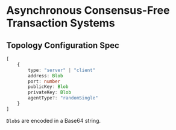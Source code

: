 # Asynchronous Consensus-Free Transaction Systems

## Topology Configuration Spec

```ts
[
    {
        type: "server" | "client"
        address: Blob
        port: number
        publicKey: Blob
        privateKey: Blob
        agentType?: "randomSingle"
    }
]
```
`Blob`s are encoded in a Base64 string.
